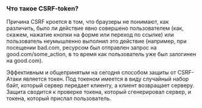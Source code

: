 ### Что такое CSRF-token?
Причина CSRF кроется в том, что браузеры не понимают, как различить, было ли действие явно совершено пользователем 
(как, скажем, нажатие кнопки на форме или переход по ссылке) или пользователь неумышленно выполнил это действие 
(например, при посещении bad.com, ресурсом был отправлен запрос на good.com/some_action, в то время как пользователь 
уже был залогинен на good.com).

Эффективным и общепринятым на сегодня способом защиты от CSRF-Атаки является токен. Под токеном имеется в виду 
случайный набор байт, который сервер передает клиенту, а клиент возвращает серверу.
Защита сводится к проверке токена, который сгенерировал сервер, и токена, который прислал пользователь.

